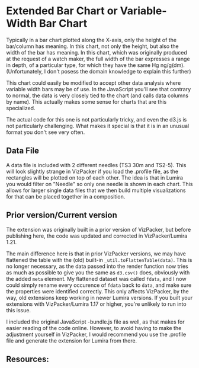 Extended Bar Chart or Variable-Width Bar Chart
==============================================
Typically in a bar chart plotted along the X-axis, only the height of the bar/column has meaning. In this chart, not only the height, but also the width of the bar has meaning. In this chart, which was originally produced at the request of a watch maker, the full width of the bar expresses a range in depth, of a particular type, for which they have the same Hg ng/g(dm). (Unfortunately, I don't posess the domain knowledge to explain this further)

This chart could easily be modified to accept other data analysis where variable width bars may be of use. In the JavaScript you'll see that contrary to normal, the data is very closely tied to the chart (and calls data columns by name). This actually makes some sense for charts that are this specialized.

The actual code for this one is not particularly tricky, and even the d3.js is not particularly challenging. What makes it special is that it is in an unusual format you don't see very often.

Data File
---------
A data file is included with 2 different needles (TS3 30m and TS2-5). This will look slightly strange in VizPacker if you load the .profile file, as the rectangles will be plotted on top of each other. The idea is that in Lumira you would filter on "Needle" so only one needle is shown in each chart. This allows for larger single data files that we then build multiple visualizations for that can be placed together in a composition. 

Prior version/Current version
-----------------------------
The extension was originally built in a prior version of VizPacker, but before publishing here, the code was updated and corrected in VizPacker/Lumira 1.21.

The main difference here is that in prior VizPacker versions, we may have flattened the table with the (old) built-in `_util.toFlattenTable(data)`. This is no longer necessary, as the data passed into the render function now tries as much as possible to give you the same as `d3.csv()` does, obviously with the added `meta` element. My flattened dataset was called `fdata`, and I now could simply rename every occurence of `fdata` back to `data`, and make sure the properties were identified correctly. This only affects VizPacker, by the way, old extensions keep working in newer Lumira versions. If you built your extensions with VizPacker/Lumira 1.17 or higher, you're unlikely to run into this issue.

I included the original JavaScript -bundle.js file as well, as that makes for easier reading of the code online. However, to avoid having to make the adjustment yourself in VizPacker, I would recommend you use the .profile file and generate the extension for Lumira from there.

Resources:
----------
